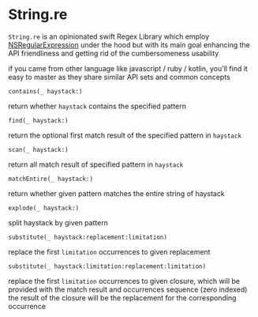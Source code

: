 # String.re

`String.re` is an opinionated swift Regex Library which employ [NSRegularExpression](https://developer.apple.com/documentation/foundation/nsregularexpression) 
under the hood but with its main goal
enhancing the API friendliness and getting rid of the cumbersomeness usability

if you came from other language like javascript / ruby / kotlin, you'll find it easy to master as they share similar API sets and common concepts

`contains(_ haystack:)` 
 
 return whether `haystack` contains the specified pattern

`find(_ haystack:)` 

return the optional first match result of the specified pattern in `haystack`

`scan(_ haystack:)` 

return all match result of specified pattern in `haystack`

`matchEntire(_ haystack:)` 

return whether given pattern matches the entire string of haystack

`explode(_ haystack:)`
 
 split haystack by given pattern

`substitute(_ haystack:replacement:limitation)` 

replace the first `limitation` occurrences to given replacement

`substitute(_ haystack:limitation:replacement:limitation)`
 
 replace the first `limitation` occurrences to given closure, which will be provided with the match result and occurrences sequence (zero indexed)
the result of the closure will be the replacement for the corresponding occurrence








